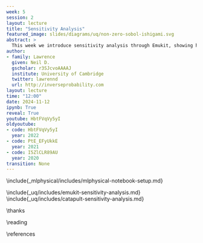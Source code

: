 ```yaml
---
week: 5
session: 2
layout: lecture
title: "Sensitivity Analysis"
featured_image: slides/diagrams/uq/non-zero-sobol-ishigami.svg
abstract: >
  This week we introduce sensitivity analysis through Emukit, showing how Emukit can deliver Sobol indices for understanding how the output of the system is affected by different inputs.
author:
- family: Lawrence
  given: Neil D.
  gscholar: r3SJcvoAAAAJ
  institute: University of Cambridge
  twitter: lawrennd
  url: http://inverseprobability.com
layout: lecture
time: "12:00"
date: 2024-11-12
ipynb: True
reveal: True
youtube: HbtFVqVy5yI
oldyoutube:
- code: HbtFVqVy5yI
  year: 2022
- code: PtE_EFyUkkE
  year: 2021
- code: I5ZlCLR89AU
  year: 2020
transition: None
---
```


\include{_mlphysical/includes/mlphysical-notebook-setup.md}

\include{_uq/includes/emukit-sensitivity-analysis.md}
\include{_uq/includes/catapult-sensitivity-analysis.md}

\thanks

\reading

\references
